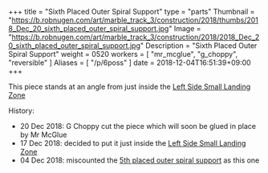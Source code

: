 +++
title = "Sixth Placed Outer Spiral Support"
type = "parts"
Thumbnail = "https://b.robnugen.com/art/marble_track_3/construction/2018/thumbs/2018_Dec_20_sixth_placed_outer_spiral_support.jpg"
Image = "https://b.robnugen.com/art/marble_track_3/construction/2018/2018_Dec_20_sixth_placed_outer_spiral_support.jpg"
Description = "Sixth Placed Outer Spiral Support"
weight = 0520
workers = [
    "mr_mcglue",
    "g_choppy",
    "reversible"
]
Aliases = [
    "/p/6poss"
]
date = 2018-12-04T16:51:39+09:00
+++

This piece stands at an angle from just inside the [Left Side Small Landing Zone](/p/lsslz)

History:

* 20 Dec 2018: G Choppy cut the piece which will soon be glued in place by Mr McGlue
* 17 Dec 2018: decided to put it just inside the [Left Side Small Landing Zone](/p/lsslz)
* 04 Dec 2018: miscounted the [5th placed outer spiral support](/p/5poss) as this one
